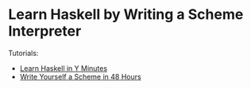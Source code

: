 # Learn Haskell by Writing a Scheme Interpreter

Tutorials:

- [Learn Haskell in Y Minutes][1]
- [Write Yourself a Scheme in 48 Hours][2]

[1]: https://learnxinyminutes.com/docs/zh-cn/haskell-cn/
[2]: https://en.wikibooks.org/wiki/Write_Yourself_a_Scheme_in_48_Hours
